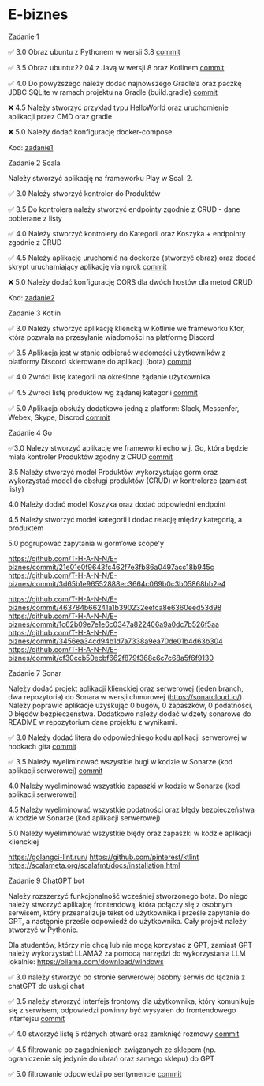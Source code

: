 # E-biznes

Zadanie 1

✅ 3.0 Obraz ubuntu z Pythonem w wersji 3.8 [commit](https://github.com/T-H-A-N-N/E-biznes/commit/43622413911384e7a7b4900e8df92a4c5695c255)

✅ 3.5 Obraz ubuntu:22.04 z Javą w wersji 8 oraz Kotlinem [commit](https://github.com/T-H-A-N-N/E-biznes/commit/f0ab409f03399c382a8e93562a55e0be83612f48)

✅ 4.0 Do powyższego należy dodać najnowszego Gradle’a oraz paczkę JDBC SQLite w ramach projektu na Gradle (build.gradle) [commit](https://github.com/T-H-A-N-N/E-biznes/commit/63d637534deb8682b96efafdc706a898678e8a43)

❌ 4.5 Należy stworzyć przykład typu HelloWorld oraz uruchomienie aplikacji przez CMD oraz gradle

❌ 5.0 Należy dodać konfigurację docker-compose

Kod: [zadanie1](https://github.com/T-H-A-N-N/E-biznes/tree/main/zadanie1)

Zadanie 2 Scala

Należy stworzyć aplikację na frameworku Play w Scali 2.

✅ 3.0 Należy stworzyć kontroler do Produktów

✅ 3.5 Do kontrolera należy stworzyć endpointy zgodnie z CRUD - dane pobierane z listy

✅ 4.0 Należy stworzyć kontrolery do Kategorii oraz Koszyka + endpointy zgodnie z CRUD

✅ 4.5 Należy aplikację uruchomić na dockerze (stworzyć obraz) oraz dodać skrypt uruchamiający aplikację via ngrok [commit](https://github.com/T-H-A-N-N/E-biznes/commit/448a61aff650cc9d95d60a2bc581a21e4bbf1b0c)

❌ 5.0 Należy dodać konfigurację CORS dla dwóch hostów dla metod CRUD

Kod: [zadanie2](https://github.com/T-H-A-N-N/E-biznes/tree/main/zadanie2)

Zadanie 3 Kotlin

✅ 3.0 Należy stworzyć aplikację kliencką w Kotlinie we frameworku Ktor, która pozwala na przesyłanie wiadomości na platformę Discord

✅ 3.5 Aplikacja jest w stanie odbierać wiadomości użytkowników z platformy Discord skierowane do aplikacji (bota) [commit](https://github.com/T-H-A-N-N/E-biznes/commit/62278b29b33d58d15b454d767a89cb408a9eaa35)

✅ 4.0 Zwróci listę kategorii na określone żądanie użytkownika

✅ 4.5 Zwróci listę produktów wg żądanej kategorii [commit](https://github.com/T-H-A-N-N/E-biznes/commit/74214762ad648104a1cae08a40b6f9cea8f6812b)

✅ 5.0 Aplikacja obsłuży dodatkowo jedną z platform: Slack, Messenfer, Webex, Skype, Discrod [commit](https://github.com/T-H-A-N-N/E-biznes/commit/8a2879150456365d0dc3e40e6b338c207ac39416)


Zadanie 4 Go

✅3.0 Należy stworzyć aplikację we frameworki echo w j. Go, która będzie miała kontroler Produktów zgodny z CRUD [commit](https://github.com/T-H-A-N-N/E-biznes/commit/0bbf0f83034a1223e59e26238c32458d7d471c12)

3.5 Należy stworzyć model Produktów wykorzystując gorm oraz wykorzystać model do obsługi produktów (CRUD) w kontrolerze (zamiast listy)

4.0 Należy dodać model Koszyka oraz dodać odpowiedni endpoint

4.5 Należy stworzyć model kategorii i dodać relację między kategorią, a produktem

5.0 pogrupować zapytania w gorm’owe scope'y



https://github.com/T-H-A-N-N/E-biznes/commit/21e01e0f9643fc462f7e3fb86a0497acc18b945c
https://github.com/T-H-A-N-N/E-biznes/commit/3d65b1e96552888ec3664c069b0c3b05868bb2e4

https://github.com/T-H-A-N-N/E-biznes/commit/463784b66241a1b390232eefca8e6360eed53d98
https://github.com/T-H-A-N-N/E-biznes/commit/1c62b09e7e1e6c0347a822406a9a0dc7b526f5aa
https://github.com/T-H-A-N-N/E-biznes/commit/3456ea34cd94b1d7a7338a9ea70de01b4d63b304
https://github.com/T-H-A-N-N/E-biznes/commit/cf30ccb50ecbf662f879f368c6c7c68a5f6f9130



Zadanie 7 Sonar

Należy dodać projekt aplikacji klienckiej oraz serwerowej (jeden branch, dwa repozytoria) do Sonara w wersji chmurowej (https://sonarcloud.io/). Należy poprawić aplikacje uzyskując 0 bugów, 0 zapaszków, 0 podatności, 0 błędów bezpieczeństwa. Dodatkowo należy dodać widżety sonarowe do README w repozytorium dane projektu z wynikami.

✅ 3.0 Należy dodać litera do odpowiedniego kodu aplikacji serwerowej w hookach gita [commit](https://github.com/T-H-A-N-N/E-biznes/commit/dd16d8b980d4f5f6be65cb9cb8cb95e3885fdafc)

✅ 3.5 Należy wyeliminować wszystkie bugi w kodzie w Sonarze (kod aplikacji serwerowej) [commit](https://github.com/T-H-A-N-N/E-biznes/commit/81df5d874799f35f1f8706328846a2fe7abf0874)

4.0 Należy wyeliminować wszystkie zapaszki w kodzie w Sonarze (kod aplikacji serwerowej)

4.5 Należy wyeliminować wszystkie podatności oraz błędy bezpieczeństwa w kodzie w Sonarze (kod aplikacji serwerowej)

5.0 Należy wyeliminować wszystkie błędy oraz zapaszki w kodzie aplikacji klienckiej

https://golangci-lint.run/ https://github.com/pinterest/ktlint https://scalameta.org/scalafmt/docs/installation.html

Zadanie 9 ChatGPT bot

Należy rozszerzyć funkcjonalność wcześniej stworzonego bota. Do niego należy stworzyć aplikajcę frontendową, która połączy się z osobnym serwisem, który przeanalizuje tekst od użytkownika i prześle zapytanie do GPT, a następnie prześle odpowiedź do użytkownika. Cały projekt należy stworzyć w Pythonie.

Dla studentów, którzy nie chcą lub nie mogą korzystać z GPT, zamiast GPT należy wykorzystać LLAMA2 za pomocą narzędzi do wykorzystania LLM lokalnie: https://ollama.com/download/windows

✅ 3.0 należy stworzyć po stronie serwerowej osobny serwis do łącznia z chatGPT do usługi chat

✅ 3.5 należy stworzyć interfejs frontowy dla użytkownika, który komunikuje się z serwisem; odpowiedzi powinny być wysyałen do frontendowego interfejsu [commit](https://github.com/T-H-A-N-N/E-biznes/commit/8927290614856fbd8ea2b9d59b41a7a9d66fbd46)

✅ 4.0 stworzyć listę 5 różnych otwarć oraz zamknięć rozmowy [commit]()

✅ 4.5 filtrowanie po zagadnieniach związanych ze sklepem (np. ograniczenie się jedynie do ubrań oraz samego sklepu) do GPT

✅ 5.0 filtrowanie odpowiedzi po sentymencie [commit](https://github.com/T-H-A-N-N/E-biznes/commit/8927290614856fbd8ea2b9d59b41a7a9d66fbd46)
